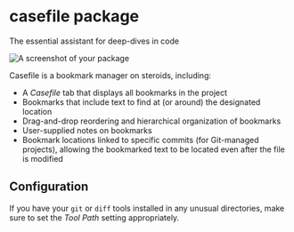 # casefile package

The essential assistant for deep-dives in code

![A screenshot of your package](https://f.cloud.github.com/assets/69169/2290250/c35d867a-a017-11e3-86be-cd7c5bf3ff9b.gif)

Casefile is a bookmark manager on steroids, including:

* A _Casefile_ tab that displays all bookmarks in the project
* Bookmarks that include text to find at (or around) the designated location
* Drag-and-drop reordering and hierarchical organization of bookmarks
* User-supplied notes on bookmarks
* Bookmark locations linked to specific commits (for Git-managed projects), allowing the bookmarked text to be located even after the file is modified

## Configuration

If you have your `git` or `diff` tools installed in any unusual directories, make sure to set the *Tool Path* setting appropriately.
